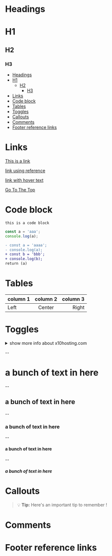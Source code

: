 # Headings
# H1
## H2
### H3

- [Headings](#headings)
- [H1](#h1)
  - [H2](#h2)
    - [H3](#h3)
- [Links](#links)
- [Code block](#code-block)
- [Tables](#tables)
- [Toggles](#toggles)
- [Callouts](#callouts)
- [Comments](#comments)
- [Footer reference links](#footer-reference-links)

# Links

[This is a link](http://youtube.com "This is YouTube")

[link using reference][cs]

[link with hover text][cs]

[Go To The Top](#h1)


# Code block

`this is a code block`
```javascript
const a = 'aaa';
console.log(a);
```

```diff
- const a = 'aaaa';
- console.log(a);
+ const b = 'bbb';
+ console.log(b);
return (a)
```

# Tables

| column 1 | column 2 | column 3 |
| :--- | :---: | ---: |
| Left | Center | Right |

# Toggles

<details>
	<summary>show more info about x10hosting.com</summary>
10+ Years Industry Veteran We've been around for a long time and we're here to stay. Rest assured that we know how to provide a stable, high-performance web hosting service that isn't going to close overnight. We believe that hosting should be accessible to all, and that's precisely why we offer free hosting for everyone.
</details>

--<h1>a bunch of text in here</h1>
--<h2>a bunch of text in here</h2>
--<h3>a bunch of text in here</h3>
--<h4>a bunch of text in here</h4>
--<h5>a bunch of text in here</h5>


# Callouts

> :bulb: **Tip:** Here's an important tip to remember !


# Comments

[This is a hidden comment.]: #
[Use brackets with colon space hashtag]: #

# Footer reference links
[cs]: https://youtube.com "This is the hover text"
